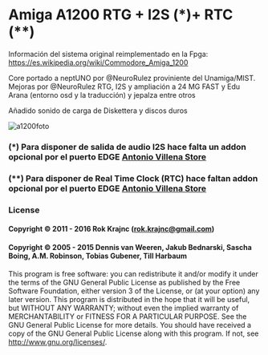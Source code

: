 # Amiga A1200 RTG + I2S (*)+ RTC (**)
Información del sistema original reimplementado en la Fpga: https://es.wikipedia.org/wiki/Commodore_Amiga_1200

Core portado a neptUNO por @NeuroRulez proviniente del Unamiga/MIST. Mejoras por @NeuroRulez RTG, I2S y ampliación a 24 MG FAST y Edu Arana (entorno osd y la traducción) y jepalza entre otros

Añadido sonido de carga de Diskettera y  discos duros

![a1200foto](https://user-images.githubusercontent.com/31018768/71215821-17188b00-22b9-11ea-8033-4ef7fa745241.jpg)

### (*) Para disponer de salida de audio I2S hace falta un addon opcional por el puerto EDGE [Antonio Villena Store](https://www.antoniovillena.es/store/)
### (**) Para disponer de Real Time Clock (RTC) hace faltan addon opcional por el puerto EDGE [Antonio Villena Store](https://www.antoniovillena.es/store/) 

### License

#### Copyright © 2011 - 2016 Rok Krajnc (rok.krajnc@gmail.com)

#### Copyright © 2005 - 2015 Dennis van Weeren, Jakub Bednarski, Sascha Boing, A.M. Robinson, Tobias Gubener, Till Harbaum

This program is free software: you can redistribute it and/or modify it under the terms of the GNU General Public License as published by the Free Software Foundation, either version 3 of the License, or (at your option) any later version.
This program is distributed in the hope that it will be useful, but WITHOUT ANY WARRANTY; without even the implied warranty of MERCHANTABILITY or FITNESS FOR A PARTICULAR PURPOSE. See the GNU General Public License for more details.
You should have received a copy of the GNU General Public License along with this program. If not, see http://www.gnu.org/licenses/.
